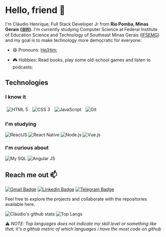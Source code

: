 <!--
**01ch01/01ch01** is a ✨ _special_ ✨ repository because its `README.md` (this file) appears on your GitHub profile.

Here are some ideas to get you started:

- 🔭 I’m currently working on ...
- 🌱 I’m currently learning ...
- 👯 I’m looking to collaborate on ...
- 🤔 I’m looking for help with ...
- 💬 Ask me about ...
- 📫 How to reach me: ...
- 😄 Pronouns: ...
- ⚡ Fun fact: ...
-->

# Hello, friend 👋

I'm Cláudio Henrique, Full Stack Developer Jr from **Rio Pomba, Minas Gerais (🇧🇷).** I'm currently studying Computer Science at Federal Institute of Education Science and Technology of Southeast Minas Gerais ([IFSEMG](https://www.ifsudestemg.edu.br/riopomba)) and my goal is to make technology more democratic for everyone.

- 😄 Pronouns: [He/Him](https://www.mypronouns.org/he-him);

- 🎮 Hobbies: Read books, play some old-school games and listen to podcasts;

## Technologies

### I know it

<div align="left">
  <img style="padding:5px;" src="https://xesque.rocketseat.dev/platform/tech/html5.svg" alt="HTML 5" title="HTML 5"/>
  <img style="padding:5px;" src="https://xesque.rocketseat.dev/platform/tech/css3.svg" alt="CSS 3" title="CSS 3"/>
  <img style="padding:5px;" src="https://xesque.rocketseat.dev/platform/tech/javascript.svg" alt="JavaScript" title="JavaScript"/>
  <img style="padding:5px;" src="https://xesque.rocketseat.dev/platform/tech/git.svg" alt="Git" title="Git"/>
<div/>

### I'm studying

<div align="left">
  <img src="https://xesque.rocketseat.dev/platform/tech/reactjs.svg" alt="ReactJS" title="ReactJS"/>
  <img src="https://xesque.rocketseat.dev/platform/tech/react-native.svg" alt="React Native" title="React Native"/>
  <img src="https://xesque.rocketseat.dev/platform/tech/node.svg" alt="Node.js" title="Node.js"/>
  <img src="https://xesque.rocketseat.dev/platform/tech/vuejs.svg" alt="Vue.js" title="Vue.js"/>
<div/>


### I'm curious about

<div align="left">
  <img src="https://xesque.rocketseat.dev/platform/tech/mysql.svg" alt="My SQL" title="My SQL"/>
  <img src="https://xesque.rocketseat.dev/platform/tech/angularjs.svg" alt="Angular JS" title="Angular JS"/>
<div/>

## Reach me out 📫

[![Gmail Badge](https://img.shields.io/badge/-gmail-c14438?style=for-the-badge&logo=Gmail&logoColor=white)](mailto:00claudio.henrique@gmail.com 'Connect via Email')
[![Linkedin Badge](https://img.shields.io/badge/-LinkedIn-0072b1?style=for-the-badge&logo=Linkedin&logoColor=white)](https://www.linkedin.com/in/01ch01/ 'Connect on LinkedIn')
[![Telegram Badge](https://img.shields.io/badge/-Telegram-0088CC?style=for-the-badge&logo=Telegram&logoColor=white)](https://t.me/claudio_henrique 'Contact on Telegram')

Feel free to explore the projects and collaborate with the repositories available here.

![Cláudio's github stats](https://github-readme-stats.vercel.app/api?username=01ch01&count_private=true&show_icons=true&theme=vision-friendly-dark&hide=stars)
![Top Langs](https://github-readme-stats.vercel.app/api/top-langs/?username=01ch01&layout=compact&theme=vision-friendly-dark)

⚠️ _NOTE: Top languages does not indicate my skill level or something like that, it's a github metric of which languages i have the most code on github_
